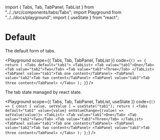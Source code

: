 import { Tabs, Tab, TabPanel, TabList } from "../../src/components/tabs/Tabs";
import Playground from "../../docs/playground";
import { useState } from "react";

# Default

The default form of tabs.

<Playground
  scope={{ Tabs, Tab, TabPanel, TabList  }}
  code={`() => {
  return (
      <Tabs default="tab1">
        <TabList>
            <Tab value="tab1">One</Tab>
            <Tab value="tab2">Two</Tab>
            <Tab value="tab3">Three</Tab>
        </TabList>
        <TabPanel value="tab1">Tab one content</TabPanel>
        <TabPanel value="tab2">Tab two content</TabPanel>
        <TabPanel value="tab3">Tab three content</TabPanel>
      </Tabs>
  );
}`}
/>

The tab state managed by react state.

<Playground
  scope={{ Tabs, Tab, TabPanel, TabList, useState }}
  code={`() => {
  const [ value, setValue ] = useState("tab1");
  return (
      <Tabs default="tab1" value={value} onValueChange={(value) => setValue(value)}>
        <TabList>
            <Tab value="tab1">One</Tab>
            <Tab value="tab2">Two</Tab>
            <Tab value="tab3">Three</Tab>
        </TabList>
        <TabPanel value="tab1">Tab one content</TabPanel>
        <TabPanel value="tab2">Tab two content</TabPanel>
        <TabPanel value="tab3">Tab three content</TabPanel>
      </Tabs>
  );
};`}
/>
